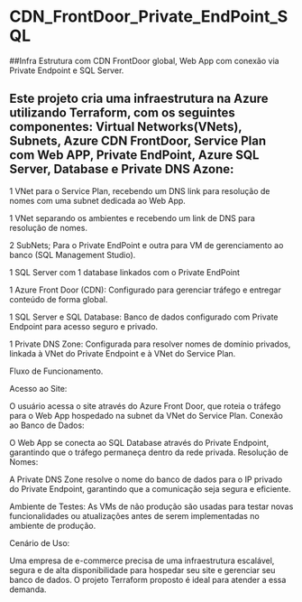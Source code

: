 # CDN_FrontDoor_Private_EndPoint_SQL
##Infra Estrutura com CDN FrontDoor global, Web App com conexão via Private Endpoint e SQL Server.

Este projeto cria uma infraestrutura na Azure utilizando Terraform, com os seguintes componentes:
Virtual Networks(VNets), Subnets, Azure CDN FrontDoor, Service Plan com Web APP, Private EndPoint, Azure SQL Server, Database e Private DNS Azone:
-----------------------------------------------------------------------------------------------------------------------------------------------

1 VNet para o Service Plan, recebendo um DNS link para resolução de nomes com uma subnet dedicada ao Web App.

1 VNet separando os ambientes e recebendo um link de DNS para resolução de nomes. 

2 SubNets; Para o Private EndPoint e outra para VM de gerenciamento ao banco (SQL Management Studio).

1 SQL Server com 1 database linkados com o Private EndPoint

1 Azure Front Door (CDN): Configurado para gerenciar tráfego e entregar conteúdo de forma global.

1 SQL Server e SQL Database: Banco de dados configurado com Private Endpoint para acesso seguro e privado.

1 Private DNS Zone: Configurada para resolver nomes de domínio privados, linkada à VNet do Private Endpoint e à VNet do Service Plan.


Fluxo de Funcionamento.

Acesso ao Site:

O usuário acessa o site através do Azure Front Door, que roteia o tráfego para o Web App hospedado na subnet da VNet do Service Plan.
Conexão ao Banco de Dados:

O Web App se conecta ao SQL Database através do Private Endpoint, garantindo que o tráfego permaneça dentro da rede privada.
Resolução de Nomes:

A Private DNS Zone resolve o nome do banco de dados para o IP privado do Private Endpoint, garantindo que a comunicação seja segura e eficiente.

Ambiente de Testes:
As VMs de não produção são usadas para testar novas funcionalidades ou atualizações antes de serem implementadas no ambiente de produção.


Cenário de Uso:

Uma empresa de e-commerce precisa de uma infraestrutura escalável, segura e de alta disponibilidade para hospedar seu site e gerenciar seu banco de dados. O projeto Terraform proposto é ideal para atender a essa demanda.


